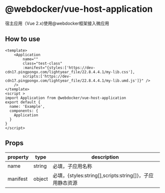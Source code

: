 # @webdocker/vue-host-application
宿主应用（Vue 2.x)使用@webdocker框架接入微应用

## How to use
```vue(2.x)
<template>
    <Application
        name=""
        class="test-class"
        :manifest="{styles:['https://dev-cdn17.pingpongx.com/lightyear_file/22.8.4.4.1/my-lib.css'],
        scripts:['https://dev-cdn17.pingpongx.com/lightyear_file/22.8.4.4.1/my-lib.umd.js']}" />
    />
</template>
<script >
import Application from @webdocker/vue-host-application
export default {
  name: 'Example',
  components: {
    Application
  }
}
</script>
```

## Props

| property | type | description |
| ------ | --------- | --------------- |
| name | string | 必填，子应用名称 |
| manifest | object | 必填，{styles:string[],scripts:string[]}，子应用静态资源  |



